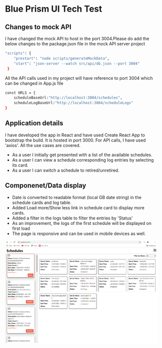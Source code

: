 # Blue Prism UI Tech Test

## Changes to mock API

I have changed the mock API to host in the port 3004.Please do add the below changes to the package.json file in the mock API server project
```sh
"scripts": {
    "prestart": "node scripts/generateMockData",
    "start": "json-server --watch src/api/db.json --port 3004"
 }
```
All the API calls used in my project will have reference to port 3004 which can be changed in App.js file

```sh
const URLS = {
    scheduleBaseUrl:"http://localhost:3004/schedules",
    scheduleLogBaseUrl:"http://localhost:3004/scheduleLogs"
}
```

## Application details

I have developed the app in React and have used Create React App to bootstrap the build. It is hosted in port 3000. For API calls, I have used 'axios'. All the use cases are covered.
- As a user I initially get presented with a list of the available schedules.
- As a user I can view a schedule corresponding log entries by selecting its card.
- As a user I can switch a schedule to retired/unretired.

## Componenet/Data display

- Date is converted to readable format (local GB date string) in the schedule cards and log table.
- Added Load more/Show less link in schedule card to display more cards.
- Added a filter in the logs table to filter the entries by 'Status'
- As an improvement, the logs of the first schedule will be displayed on first load
- The page is responsive and can be used in mobile devices as well.

![Screenshot](./src/assets/screenshot.png)
